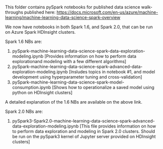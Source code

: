 This folder contains pySpark notebooks for published data science walk-throughs published here: https://docs.microsoft.com/en-us/azure/machine-learning/machine-learning-data-science-spark-overview

We now have notebooks in both Spark 1.6, and Spark 2.0, that can be run on Azure Spark HDInsight clusters.


Spark 1.6 NBs are:

1. pySpark-machine-learning-data-science-spark-data-exploration-modeling.ipynb [Provides information on how to perform data explorationand modeling with a few different algorithms]
2. pySpark-machine-learning-data-science-spark-advanced-data-exploration-modeling.ipynb [Insludes topics in notebook #1, and model development using hyperparameter tuning and cross-validation]
3. pySpark-machine-learning-data-science-spark-model-consumption.ipynb [Shows how to operationalize a saved model using python on HDInsight clusters]

A detailed explanation of the 1.6 NBs are available on the above link.


Spark 2.0 NBs are:

1. pySpark3-Spark2.0-machine-learning-data-science-spark-advanced-data-exploration-modeling.ipynb [This file provides information on how to perform data exploration and modeling in Spark 2.0 clusters. Should be run on the pySpark3 kernel of Jupyter server provided on HDInsight clusters]
